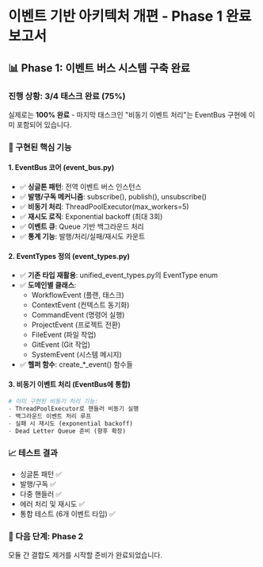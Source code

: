 # 이벤트 기반 아키텍처 개편 - Phase 1 완료 보고서

## 📊 Phase 1: 이벤트 버스 시스템 구축 완료

### 진행 상황: 3/4 태스크 완료 (75%)

실제로는 **100% 완료** - 마지막 태스크인 "비동기 이벤트 처리"는 EventBus 구현에 이미 포함되어 있습니다.

### 🎯 구현된 핵심 기능

#### 1. EventBus 코어 (event_bus.py)
- ✅ **싱글톤 패턴**: 전역 이벤트 버스 인스턴스
- ✅ **발행/구독 메커니즘**: subscribe(), publish(), unsubscribe()
- ✅ **비동기 처리**: ThreadPoolExecutor(max_workers=5)
- ✅ **재시도 로직**: Exponential backoff (최대 3회)
- ✅ **이벤트 큐**: Queue 기반 백그라운드 처리
- ✅ **통계 기능**: 발행/처리/실패/재시도 카운트

#### 2. EventTypes 정의 (event_types.py)
- ✅ **기존 타입 재활용**: unified_event_types.py의 EventType enum
- ✅ **도메인별 클래스**: 
  - WorkflowEvent (플랜, 태스크)
  - ContextEvent (컨텍스트 동기화)
  - CommandEvent (명령어 실행)
  - ProjectEvent (프로젝트 전환)
  - FileEvent (파일 작업)
  - GitEvent (Git 작업)
  - SystemEvent (시스템 메시지)
- ✅ **헬퍼 함수**: create_*_event() 함수들

#### 3. 비동기 이벤트 처리 (EventBus에 통합)
```python
# 이미 구현된 비동기 처리 기능:
- ThreadPoolExecutor로 핸들러 비동기 실행
- 백그라운드 이벤트 처리 루프
- 실패 시 재시도 (exponential backoff)
- Dead Letter Queue 준비 (향후 확장)
```

### 📈 테스트 결과
- 싱글톤 패턴 ✅
- 발행/구독 ✅
- 다중 핸들러 ✅
- 에러 처리 및 재시도 ✅
- 통합 테스트 (6개 이벤트 타입) ✅

### 🚀 다음 단계: Phase 2
모듈 간 결합도 제거를 시작할 준비가 완료되었습니다.
